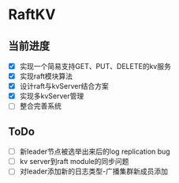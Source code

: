 # RaftKV
## 当前进度
- [x] 实现一个简易支持GET、PUT、DELETE的kv服务
- [x] 实现raft模块算法
- [x] 设计raft与kvServer结合方案
- [x] 实现多kvServer管理
- [ ] 整合完善系统

## ToDo
- [ ] 新leader节点被选举出来后的log replication bug
- [ ] kv server到raft module的同步问题
- [ ] 对leader添加新的日志类型-广播集群新成员添加
